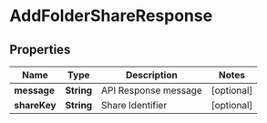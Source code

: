 

# AddFolderShareResponse


## Properties

| Name | Type | Description | Notes |
|------------ | ------------- | ------------- | -------------|
|**message** | **String** | API Response message |  [optional] |
|**shareKey** | **String** | Share Identifier |  [optional] |




